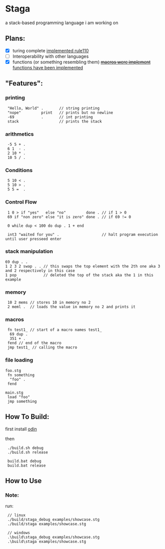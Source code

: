 # Staga
a stack-based programming language i am working on

## Plans:
- [x] turing complete [implemented rule110](https://github.com/PigeonCoding/staga/commit/6f295e31349de59f7852529347ede943333f564a)
- [ ] Interoperability with other languages
- [x] functions (or something resembling them) ~~[macros were implement](https://github.com/PigeonCoding/staga/commit/a637a6eb6fad3ad26093e13330ddb26119b2a2ee)~~ [functions have been implemented](https://github.com/PigeonCoding/staga/commit/a082cea6b1c9175e1813560378e2b7acffb6e5f9)

## "Features":
### printing
```
 "Hello, World" .       // string printing
 "nope"         print   // prints but no newline
 -69            .       // int printing
 stack                  // prints the stack
```

### arithmetics
```
 -5 5 + .
 6 1  - .
 2 10 * .
 10 5 / .
```

### Conditions
```
 5 10 < .
 5 10 > .
 5 5 =  .
```

### Control Flow
```
 1 0 > if "yes"   else "no"         done . // if 1 > 0
 69 if "non zero" else "it is zero" done . // if 69 != 0

 0 while dup < 100 do dup . 1 + end

 int3 "waited for you" .                   // halt program execution until user presseed enter
```

### stack manipulation
```
69 dup . .
1 2 3 2 swap . . // this swaps the top element with the 2th one aka 3 and 2 respectively in this case
1 pop            // deleted the top of the stack aka the 1 in this example
```

### memory
```
 10 2 mems // stores 10 in memory no 2
 2 meml .  // loads the value in memory no 2 and prints it
```

### macros
```
 fn test1_ // start of a macro names test1_
  69 dup . 
  351 + .
 fend // end of the macro
 jmp test1_ // calling the macro
```

### file loading
```
foo.stg
 fn something
  "foo" .
 fend

main.stg
 load "foo"
 jmp something
```

## How To Build:
first install [odin](https://odin-lang.org/)

then
```console
 ./build.sh debug
 ./build.sh release

 build.bat debug
 build.bat release

```
## How to Use
### Note:
run:
```console
 // linux
 ./build/staga_debug examples/showcase.stg
 ./build/staga examples/showcase.stg

 // windows
 .\build\staga_debug examples/showcase.stg
 .\build\staga examples/showcase.stg
```
